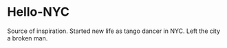 # Hello-NYC
Source of inspiration.
Started new life as tango dancer in NYC.
Left the city a broken man.

